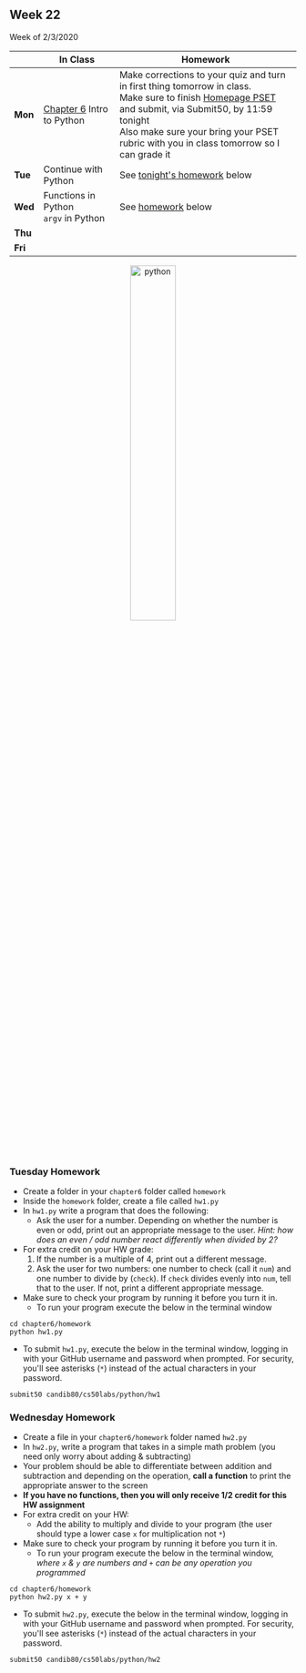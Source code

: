 <meta http-equiv="refresh" content="300"/>

## Week 22  
Week of 2/3/2020 

  |       |In Class               |Homework   |
  |-------|---------              |---------  |
  |**Mon**|[Chapter 6](/ap/curriculum/6/) Intro to Python |Make corrections to your quiz and turn in first thing tomorrow in class.<br>Make sure to finish [Homepage PSET](https://docs.cs50.net/2019/ap/problems/homepage/homepage.html) and submit, via Submit50, by 11:59 tonight<br>Also make sure your bring your PSET rubric with you in class tomorrow so I can grade it |
  |**Tue**|Continue with Python |See [tonight's homework](/ap/weeks/week22/#tuesday-homework) below|
  |**Wed**|Functions in Python<br>`argv` in Python |See [homework](/ap/weeks/week22/#wednesday-homework) below |
  |**Thu**| | |
  |**Fri**| | |

<div style="text-align:center">
<img src="https://cdn.lynda.com/course/661773/661773-637122005058334771-16x9.jpg" alt="python" width="40%">
</div>

### Tuesday Homework
* Create a folder in your `chapter6` folder called `homework`
* Inside the `homework` folder, create a file called `hw1.py`
* In `hw1.py` write a program that does the following:
  * Ask the user for a number. Depending on whether the number is even or odd, print out an appropriate message to the user. *Hint: how does an even / odd number react differently when divided by 2?*
* For extra credit on your HW grade:
  1. If the number is a multiple of 4, print out a different message.
  2. Ask the user for two numbers: one number to check (call it `num`) and one number to divide by (`check`). If `check` divides evenly into `num`, tell that to the user. If not, print a different appropriate message.
* Make sure to check your program by running it before you turn it in.
  * To run your program execute the below in the terminal window
```
cd chapter6/homework
python hw1.py
```
* To submit `hw1.py`, execute the below in the terminal window, logging in with your GitHub username and password when prompted. For security, you'll see asterisks (`*`) instead of the actual characters in your password.
```
submit50 candib80/cs50labs/python/hw1
```
### Wednesday Homework
* Create a file in your `chapter6/homework` folder named `hw2.py`
* In `hw2.py`, write a program that takes in a simple math problem (you need only worry about adding & subtracting)
* Your problem should be able to differentiate between addition and subtraction and depending on the operation, **call a function** to print the appropriate answer to the screen
* **If you have no functions, then you will only receive 1/2 credit for this HW assignment**
* For extra credit on your HW:
  * Add the ability to multiply and divide to your program (the user should type a lower case `x` for multiplication not `*`)
* Make sure to check your program by running it before you turn it in.
  * To run your program execute the below in the terminal window, *where `x` & `y` are numbers and `+` can be any operation you programmed*
```
cd chapter6/homework
python hw2.py x + y
```
* To submit `hw2.py`, execute the below in the terminal window, logging in with your GitHub username and password when prompted. For security, you'll see asterisks (`*`) instead of the actual characters in your password.
```
submit50 candib80/cs50labs/python/hw2
```